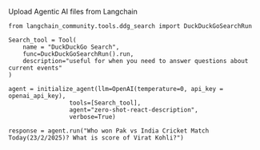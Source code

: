 Upload Agentic AI files from Langchain


    from langchain_community.tools.ddg_search import DuckDuckGoSearchRun
    
    Search_tool = Tool(
        name = "DuckDuckGo Search",
        func=DuckDuckGoSearchRun().run,
        description="useful for when you need to answer questions about current events"
    )
    
    agent = initialize_agent(llm=OpenAI(temperature=0, api_key = openai_api_key),
                     tools=[Search_tool],
                     agent="zero-shot-react-description",
                     verbose=True)
    
    response = agent.run("Who won Pak vs India Cricket Match Today(23/2/2025)? What is score of Virat Kohli?")
